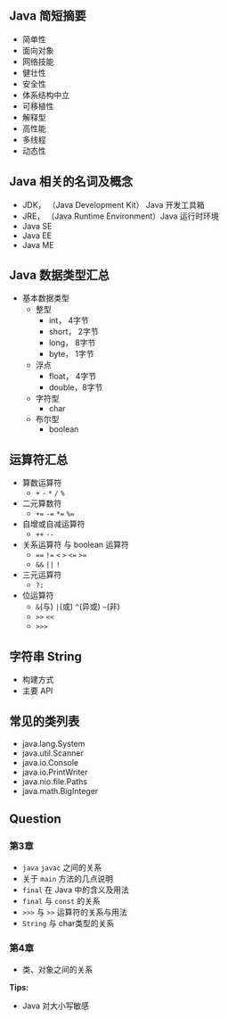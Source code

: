 
## Java 简短摘要
- 简单性
- 面向对象
- 网络技能
- 健壮性
- 安全性
- 体系结构中立
- 可移植性
- 解释型
- 高性能
- 多线程
- 动态性


## Java 相关的名词及概念
- JDK， （Java Development Kit） Java 开发工具箱
- JRE， （Java Runtime Environment）Java 运行时环境
- Java SE
- Java EE
- Java ME

## Java 数据类型汇总
- 基本数据类型
  - 整型
    - int，   4字节
    - short， 2字节
    - long，  8字节
    - byte，  1字节
  - 浮点
    - float， 4字节
    - double，8字节
  - 字符型
    - char
  - 布尔型
    - boolean

## 运算符汇总
- 算数运算符
  - `+` `-` `*` `/` `%`
- 二元算数符
  - `+=` `-=` `*=` `%=`
- 自增或自减运算符
  - `++` `--`
- 关系运算符 与 boolean 运算符
  - `==` `!=` `<` `>` `<=` `>=`
  - `&&` `||` `!`
- 三元运算符
  - `?:`
- 位运算符
  - `&`(与) `|`(或) `^`(异或) `~`(非)
  - `>>` `<<`
  - `>>>`

## 字符串 String

- 构建方式
- 主要 API

## 常见的类列表
- java.lang.System
- java.util.Scanner
- java.io.Console
- java.io.PrintWriter
- java.nio.file.Paths
- java.math.BigInteger





## Question

### 第3章
- `java` `javac` 之间的关系
- 关于 `main` 方法的几点说明
- `final` 在 Java 中的含义及用法
- `final` 与 `const` 的关系
- `>>>` 与 `>>` 运算符的关系与用法
- `String` 与 char类型的关系

### 第4章
- 类、对象之间的关系


**Tips:**
- Java 对大小写敏感
